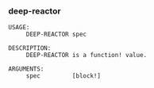 ### deep-reactor
```red
USAGE:
     DEEP-REACTOR spec

DESCRIPTION: 
     DEEP-REACTOR is a function! value.

ARGUMENTS:
     spec         [block!] 

```